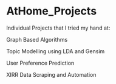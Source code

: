 # AtHome_Projects
Individual Projects that I tried my hand at:

Graph Based Algorithms

Topic Modelling using LDA and Gensim

User Preference Prediction

XIRR Data Scraping and Automation
